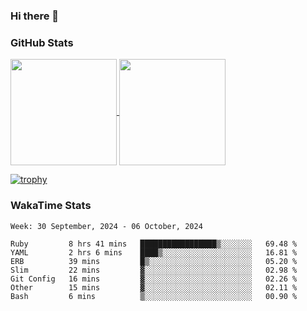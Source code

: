 ### Hi there 👋

### GitHub Stats

<a href="https://github.com/anuraghazra/github-readme-stats">
  <img align="center" height="170px" src="https://github-readme-stats.vercel.app/api/top-langs/?username=tksfjt1024&layout=compact&count_private=true&show_icons=true&show_icons=true&theme=graywhite" />
</a>
<a href="https://github.com/anuraghazra/github-readme-stats">
  <img align="center" height="170px" src="https://github-readme-stats.vercel.app/api?username=tksfjt1024&count_private=true&show_icons=true&show_icons=true&theme=graywhite" />
</a>

[![trophy](https://github-profile-trophy.vercel.app/?username=tksfjt1024)](https://github.com/ryo-ma/github-profile-trophy)

### WakaTime Stats

<!--START_SECTION:waka-->
```text
Week: 30 September, 2024 - 06 October, 2024

Ruby         8 hrs 41 mins   █████████████████▒░░░░░░░   69.48 % 
YAML         2 hrs 6 mins    ████▒░░░░░░░░░░░░░░░░░░░░   16.81 % 
ERB          39 mins         █▒░░░░░░░░░░░░░░░░░░░░░░░   05.20 % 
Slim         22 mins         ▓░░░░░░░░░░░░░░░░░░░░░░░░   02.98 % 
Git Config   16 mins         ▓░░░░░░░░░░░░░░░░░░░░░░░░   02.26 % 
Other        15 mins         ▓░░░░░░░░░░░░░░░░░░░░░░░░   02.11 % 
Bash         6 mins          ▒░░░░░░░░░░░░░░░░░░░░░░░░   00.90 % 
```
<!--END_SECTION:waka-->
